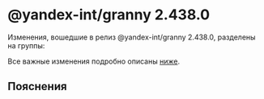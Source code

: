 # @yandex-int/granny 2.438.0

<!-- ЧЕЛОВЕЧЕСКОЕ ВСТУПЛЕНИЕ -->

Изменения, вошедшие в релиз @yandex-int/granny 2.438.0, разделены на группы:

Все важные изменения подробно описаны [ниже](#Пояснения).

## Пояснения

